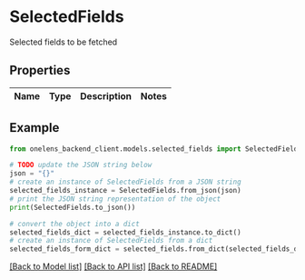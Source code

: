 # SelectedFields

Selected fields to be fetched

## Properties

Name | Type | Description | Notes
------------ | ------------- | ------------- | -------------

## Example

```python
from onelens_backend_client.models.selected_fields import SelectedFields

# TODO update the JSON string below
json = "{}"
# create an instance of SelectedFields from a JSON string
selected_fields_instance = SelectedFields.from_json(json)
# print the JSON string representation of the object
print(SelectedFields.to_json())

# convert the object into a dict
selected_fields_dict = selected_fields_instance.to_dict()
# create an instance of SelectedFields from a dict
selected_fields_form_dict = selected_fields.from_dict(selected_fields_dict)
```
[[Back to Model list]](../README.md#documentation-for-models) [[Back to API list]](../README.md#documentation-for-api-endpoints) [[Back to README]](../README.md)



